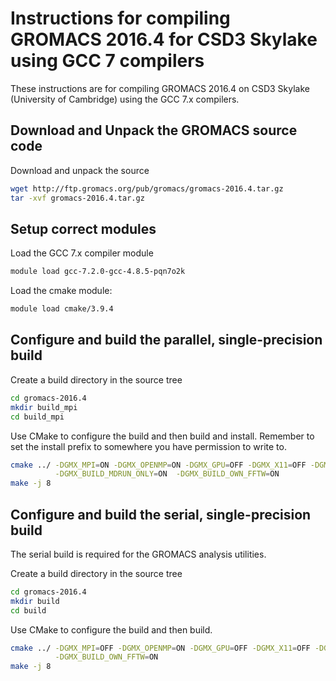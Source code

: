 Instructions for compiling GROMACS 2016.4 for CSD3 Skylake using GCC 7 compilers
================================================================================

These instructions are for compiling GROMACS 2016.4 on CSD3 Skylake (University of Cambridge)
using the GCC 7.x compilers.


Download and Unpack the GROMACS source code
-------------------------------------------

Download and unpack the source

```bash
wget http://ftp.gromacs.org/pub/gromacs/gromacs-2016.4.tar.gz
tar -xvf gromacs-2016.4.tar.gz
```

Setup correct modules
---------------------

Load the GCC 7.x compiler module

```bash
module load gcc-7.2.0-gcc-4.8.5-pqn7o2k
```

Load the cmake module:

```bash
module load cmake/3.9.4
```

Configure and build the parallel, single-precision build
--------------------------------------------------------

Create a build directory in the source tree

```bash
cd gromacs-2016.4
mkdir build_mpi
cd build_mpi
```

Use CMake to configure the build and then build and install. Remember to set the install 
prefix to somewhere you have permission to write to.

```bash
cmake ../ -DGMX_MPI=ON -DGMX_OPENMP=ON -DGMX_GPU=OFF -DGMX_X11=OFF -DGMX_DOUBLE=OFF \
          -DGMX_BUILD_MDRUN_ONLY=ON  -DGMX_BUILD_OWN_FFTW=ON
make -j 8
```

Configure and build the serial, single-precision build
-------------------------------------------------------

The serial build is required for the GROMACS analysis utilities.

Create a build directory in the source tree

```bash
cd gromacs-2016.4
mkdir build
cd build
```

Use CMake to configure the build and then build.

```bash
cmake ../ -DGMX_MPI=OFF -DGMX_OPENMP=ON -DGMX_GPU=OFF -DGMX_X11=OFF -DGMX_DOUBLE=OFF \
          -DGMX_BUILD_OWN_FFTW=ON
make -j 8
```

